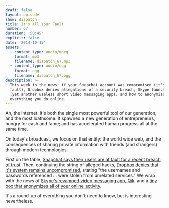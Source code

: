 ```yaml
---
draft: false
layout: episode
show: dispatch
title: It's All Your Fault
number: 67
duration: '58:45'
explicit: false
date: '2014-10-15'
assets:
  - content_type: audio/mpeg
    format: mp3
    filename: dispatch_67.mp3
  - content_type: audio/ogg
    format: ogg
    filename: dispatch_67.ogg
description: >-
  This week in the news: if your Snapchat account was compromised (it's your
  fault), Dropbox denies allegations of a security breach, Skype launches Qik
  (yet another useless short video messaging app), and how to anonymize
  everything you do online.
---
```

Ah, the internet. It's both the single most powerful tool of our generation, and the most loathsome. It spawned a new generation of entrepreneurs, hungry for cash and fame; and has accelerated human progress all at the same time.

On today's broadcast, we focus on that entity: the world wide web, and the consequences of sharing private information with friends (and strangers) through modern technologies.

First on the table, [Snapchat says their users are at fault for a recent breach of trust](http://wired.com/2014/10/the-snappening-is-not-your-fault/). Then, continuing the string of alleged hacks, [Dropbox denies that it's system remains uncompromised](https://blog.dropbox.com/2014/10/dropbox-wasnt-hacked/), stating "the usernames and passwords referenced ... were stolen from unrelated services." We wrap with the news of [Skype's revamped video messaging app, Qik](http://arstechnica.com/gadgets/2014/10/skype-jumps-on-the-short-message-bandwagon-with-qik-video-messenger/), and a [tiny box that anonymizes all of your online activity](http://wired.com/2014/10/tiny-box-can-anonymize-everything-online/).

It's a round-up of everything you don't need to know, but is interesting nevertheless.